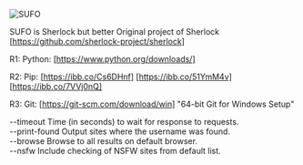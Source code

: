 ![SUFO](https://github.com/officialtc/SUFO/assets/83376141/22c6f11f-e508-4188-93ab-383380659691)

SUFO is Sherlock but better
Original project of Sherlock [https://github.com/sherlock-project/sherlock]

R1: Python: [https://www.python.org/downloads/] 

R2: Pip: [https://ibb.co/Cs6DHnf] [https://ibb.co/51YmM4v] [https://ibb.co/7VVj0nQ]

R3: Git: [https://git-scm.com/download/win] "64-bit Git for Windows Setup"

  --timeout      Time (in seconds) to wait for response to requests.                   
  --print-found  Output sites where the username was found.         
--browse       Browse to all results on default browser.          
--nsfw         Include checking of NSFW sites from default list.  
